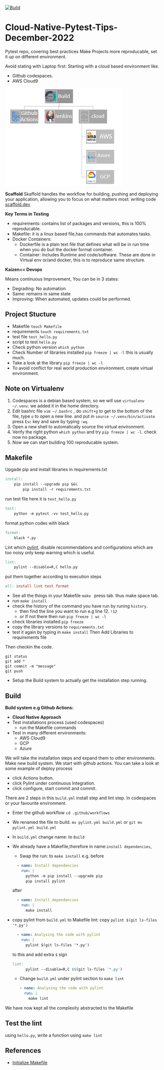 [![Build](https://github.com/Aduzona/Cloud-Native-Pytest-Tips-December-2022/actions/workflows/build.yml/badge.svg)](https://github.com/Aduzona/Cloud-Native-Pytest-Tips-December-2022/actions/workflows/build.yml)

# Cloud-Native-Pytest-Tips-December-2022

Pytest repo, covering best practices
Make Projects more reproducable, set it up on different environment.

Avoid stating with Laptop first:  Starting with a cloud based environment like.
* Github codespaces.
* AWS Cloud9
  
![Buil System](Images/Build_System.png)

**Scaffold**
Skaffold handles the workflow for building, pushing and deploying your application, allowing you to focus on what matters most: writing code [scaffold.dev](https://skaffold.dev/)

**Key Terms in Testing**

* requirements: contains list of packages and versions, this is 100% reproducable.
* Makefile: it is a linux based file,has commands that automates tasks.
* Docker Containers: 
  * Dockerfile is a plain text file that defines what will be in run time when you do buil the docker format container.
  * Container: Includes Runtime and code/software.
These are done in Virtual env or/and docker, this is to reproduce same structure.

**Kaizen== Devops**

Means continuous Improvement, You can be in 3 states: 

* Degrading: No automation
* Same: remains in same state
* Improving: When automated, updates could be performed.

## Project Stucture

* Makefile `touch Makefile`
* requirements `touch requirements.txt`
* test file `test_hello.py`
* script to test `hello.py`
* Check python version `which python`
* Check Number of libraries installed `pip freeze | wc -l` this is usually much.
* Take a look at the library `pip freeze | wc -l`
* To avoid conflict for real world production environment. create virtual environment.

## Note on Virtualenv

1. Codespaces is a debian based system, so we will use `virtualenv ~/.venv`. we added it in the home directory.
2. Edit bashrc file `vim ~/.bashrc` , do `shift+g` to get to the bottom of the file, type `o` to open a new line. and put in `source ~/.venv/bin/activate` press `Esc` key and save by typing `:wq`. 
3. Open a new shell to automatically source the virtual environment.
4. Verify the right python `which python` and try `pip freeze | wc -l`. check now no package.
5. Now we can start building 100 reproducable system.

## Makefile

Upgade pip and install libraries in requirements.txt
```Makefile
install:
	pip install --upgrade pip &&\
		pip install -r requirements.txt
```
run test file here it is `test_hello.py`
```Makefile
test:
	python -m pytest -vv test_hello.py
```

format python codes with black
```Makefile
format:
	black *.py
```
Lint which [pylint](https://ipwithease.com/what-is-pylint-python-programming-tool/), disable recommendations and configurations which are too noisy
only keep warning which is useful.
```Makefile
lint:
	pylint --disable=R,C hello.py
```

put them together according to execution steps
```Makefile
all: install lint test format
```

* See all the things in your Makefile `make ` press tab. thus make space tab.
* run `make install`
* check the history of the command you have run by runing `history`.
  * then find the line you want to run e.g line 12. `!12`
  * or If not there then run `pip freeze | wc -l`
* check libraries installed `pip freeze`
* copy the library versions to `requirements.txt`
* test it again by typing in `make install`
Then Add Libraries to requirements file

Then checkin the code.
```
git status
git add *
git commit -m "message"
git push
```

* Setup the Build system to actually get the installation step running.

## Build

**Build system e.g Github Actions:**

* **Cloud Native Approach**
* Test installations process (used codespaces)
  * run the Makefile commands
* Test in many different environments:
  * AWS Cloud9
  * GCP
  * Azure

We will take the installation steps and expand them to other environments.
Make new build system. We start with github actions.
You can take a look at some example of deploy process

* click Actions button.
* click Pylint under continuous Integration.
* click configure, start commit and commit.



There are 2 steps in this `build.yml` install step and lint step.
In codespaces or your favourite environment.
* Enter the github workflow `cd .github/workflows`
* We renamed the file to build. `mv pylint.yml build.yml` or `git mv pylint.yml build.yml`
* In `build.yml` change name: to `Build`
* We already have a Makefile,therefore in name:`install dependencies`,
  * Swap the run: to `make install` e.g. 
  before
  ```yml
    - name: Install dependencies
      run: |
        python -m pip install --upgrade pip
        pip install pylint
  ```
  
  after
  ```yml
    - name: Install dependencies
      run: |
        make install
  ```
  
* copy pylint from `build.yml` to Makefile lint:
  copy `pylint $(git ls-files '*.py')`
  ```yml
    - name: Analysing the code with pylint
      run: |
        pylint $(git ls-files '*.py')
  ```
  to this and add extra `$` sign
  ```Makefile
  lint:
	    pylint --disable=R,C $$(git ls-files '*.py')
  ```
  * Change `build.yml` under pylint section to `make lint`
    ```yml
    - name: Analysing the code with pylint
      run: |
        make lint
    ```
We have now kept all the complexity abstracted to the Makefile

## Test the lint

using `hello.py`, write a function using `make lint`


## References

* [Initialize Makefile](https://github.com/noahgift/github-actions-pytest/blob/master/Makefile)
